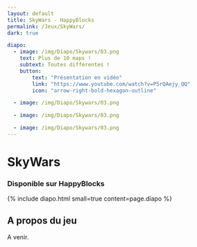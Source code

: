 ```yaml
---
layout: default
title: SkyWars - HappyBlocks
permalink: /Jeux/SkyWars/
dark: true

diapo:
  - image: /img/Diapo/Skywars/03.png
    text: Plus de 10 maps !
    subtext: Toutes différentes !
    button:
        text: "Présentation en vidéo"
        link: "https://www.youtube.com/watch?v=P5rQAejy_QQ"
        icon: "arrow-right-bold-hexagon-outline"

  - image: /img/Diapo/Skywars/03.png

  - image: /img/Diapo/Skywars/03.png

  - image: /img/Diapo/Skywars/03.png
---
```


# SkyWars
### Disponible sur HappyBlocks

{% include diapo.html small=true content=page.diapo %}

## A propos du jeu

A venir.
